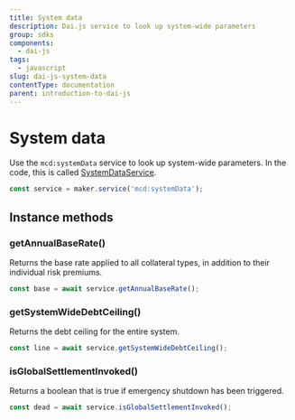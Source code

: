 ```yaml
---
title: System data
description: Dai.js service to look up system-wide parameters
group: sdks
components:
  - dai-js
tags:
  - javascript
slug: dai-js-system-data
contentType: documentation
parent: introduction-to-dai-js
---
```


# System data

Use the `mcd:systemData` service to look up system-wide parameters. In the code, this is called [SystemDataService](https://github.com/makerdao/dai.js/blob/dev/packages/dai-plugin-mcd/src/SystemDataService.js).

```javascript
const service = maker.service('mcd:systemData');
```

## Instance methods

### getAnnualBaseRate()

Returns the base rate applied to all collateral types, in addition to their individual risk premiums.

```javascript
const base = await service.getAnnualBaseRate();
```

### getSystemWideDebtCeiling()

Returns the debt ceiling for the entire system.

```javascript
const line = await service.getSystemWideDebtCeiling();
```

### isGlobalSettlementInvoked()

Returns a boolean that is true if emergency shutdown has been triggered.

```javascript
const dead = await service.isGlobalSettlementInvoked();
```
